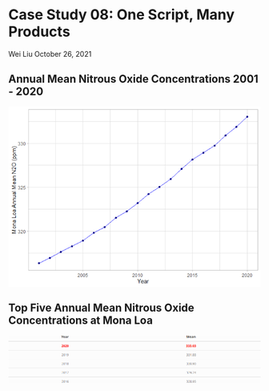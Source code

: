 Case Study 08: One Script, Many Products
================
Wei Liu
October 26, 2021

## Annual Mean Nitrous Oxide Concentrations 2001 - 2020

<img src="case_study_08_files/figure-gfm/unnamed-chunk-3-1.png" style="display: block; margin: auto;" />

## Top Five Annual Mean Nitrous Oxide Concentrations at Mona Loa

<img src="n2o.png" width="960" />
